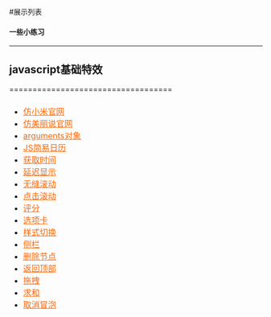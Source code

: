 #展示列表
<h4>一些小练习</h4><hr/>
<h2>javascript基础特效</h2>
===================================
<h3 style="font-weight:normal;">
<ul>
<li><a style="color:#f60;" href="http://misliu.github.io/web/xiaomi/index.html">仿小米官网</a></li>
<li><a style="color:#f60;" href="http://misliu.github.io/web/%E7%BE%8E%E4%B8%BD%E8%AF%B4/index.html">仿美丽说官网</a></li>
<li><a style="color:#f60;" href="http://misliu.github.io/web/coding/arguments.html">arguments对象</li>
<li><a style="color:#f60;" href="http://misliu.github.io/web/coding/calendar.html">JS简易日历</a></li>
<li><a style="color:#f60;" href="http://misliu.github.io/web/coding/clock.html">获取时间</a></li>
<li><a style="color:#f60;" href="http://misliu.github.io/web/coding/delay.html">延迟显示</a></li>
<li><a style="color:#f60;" href="http://misliu.github.io/web/coding/marquee.html">无缝滚动</a></li>
<li><a style="color:#f60;" href="http://misliu.github.io/web/coding/marquee1.html">点击滚动</a></li>
<li><a style="color:#f60;" href="http://misliu.github.io/web/coding/score.html">评分</a></li>
<li><a style="color:#f60;" href="http://misliu.github.io/web/coding/tab.html">选项卡</a></li>
<li><a style="color:#f60;" href="http://misliu.github.io/web/coding/toggleCss.html">样式切换</a></li>
<li><a style="color:#f60;" href="http://misliu.github.io/web/coding/%E4%BE%A7%E8%BE%B9%E6%A0%8F.html">侧栏</a></li>
<li><a style="color:#f60;" href="http://misliu.github.io/web/coding/%E5%85%A8%E9%80%89%E4%B8%8E%E5%88%A0%E9%99%A4.html">删除节点</a></li>
<li><a style="color:#f60;" href="http://misliu.github.io/web/coding/%E5%9B%9E%E5%88%B0%E9%A1%B6%E9%83%A8.html">返回顶部</a></li>
<li><a style="color:#f60;" href="http://misliu.github.io/web/coding/%E6%8B%96%E6%8B%BD.html">拖拽</a></li>
<li><a style="color:#f60;" href="http://misliu.github.io/web/coding/%E6%B1%82%E5%92%8C.html">求和</a></li>
<li><a style="color:#f60;" href="http://misliu.github.io/web/coding/%E9%9F%B3%E4%B9%90%E5%88%97%E8%A1%A8%E4%B8%8E%E9%98%BB%E6%AD%A2%E4%BA%8B%E4%BB%B6%E5%86%92%E6%B3%A1.html">取消冒泡</a></li>
<ul>  
</h3>
